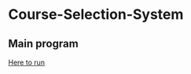 # Course-Selection-System

## Main program
[Here to run](https://github.com/haoyu0826/Course-Selection-System/blob/main/CourseSelection.java#L8)
